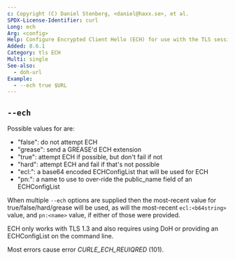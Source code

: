 ```yaml
---
c: Copyright (C) Daniel Stenberg, <daniel@haxx.se>, et al.
SPDX-License-Identifier: curl
Long: ech
Arg: <config>
Help: Configure Encrypted Client Hello (ECH) for use with the TLS session
Added: 8.6.1
Category: tls ECH
Multi: single
See-also:
  - doh-url
Example:
  - --ech true $URL
---
```


## `--ech`

Possible values for <config> are:
- "false": do not attempt ECH
- "grease": send a GREASE'd ECH extension
- "true": attempt ECH if possible, but don't fail if not
- "hard": attempt ECH and fail if that's not possible
- "ecl:<b64val>": a base64 encoded ECHConfigList that will be used for ECH
- "pn:<name>": a name to use to over-ride the public_name field of an ECHConfigList

When multiple ``--ech`` options are supplied then the most-recent
value for true/false/hard/grease will be used, as will the most-recent
``ecl:<b64string>`` value, and ``pn:<name>`` value, if either of
those were provided.

ECH only works with TLS 1.3 and also requires using
DoH or providing an ECHConfigList on the command line.

Most errors cause error
*CURLE_ECH_REUIQRED* (101).
